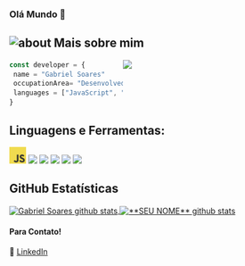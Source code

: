 ### Olá Mundo 👋

## <img width="45" alt="about" src="https://raw.github.com/elizarov/elizarov/master/about.png"> Mais sobre mim

<img align="right" width="300" src="https://i2.wp.com/allhtaccess.info/wp-content/uploads/2018/03/programming.gif?fit=1281%2C716&ssl=1" />

```javascript
const developer = {
 name = "Gabriel Soares"
 occupationArea= "Desenvolvedor Front-end"
 languages = ["JavaScript", "Typescript"] 
}
```

## **Linguagens e Ferramentas:**  

<p>
<img height="30" src="https://raw.githubusercontent.com/github/explore/80688e429a7d4ef2fca1e82350fe8e3517d3494d/topics/javascript/javascript.png">
<img height="30" src="https://cdn.jsdelivr.net/gh/devicons/devicon/icons/vuejs/vuejs-original.svg">
<img height="30" src="https://cdn.jsdelivr.net/gh/devicons/devicon/icons/tailwindcss/tailwindcss-plain.svg">
<img height="30" src="https://cdn.jsdelivr.net/gh/devicons/devicon/icons/java/java-original.svg">
<img height="30" src="https://cdn.jsdelivr.net/gh/devicons/devicon/icons/mysql/mysql-original.svg">
<img height="30" src="https://cdn.jsdelivr.net/gh/devicons/devicon/icons/typescript/typescript-original.svg">

## **GitHub Estatísticas**

<a href="https://github.com/Gurupreet">
 <img align="center" src="https://github-readme-stats.vercel.app/api/top-langs/?username=Gabriel-GRS&hide=html&layout=compact&theme=dracula" alt="Gabriel Soares github stats"/>
</a>
<a href="https://github.com/Gurupreet">
   <img align="center" src="https://github-readme-stats.vercel.app/api?username=Gabriel-GRS&show_icons=true&theme=dracula&line_height=27" alt="**SEU NOME** github stats"/>
</a>

#### Para Contato!

👔 <a href=" https://www.linkedin.com/in/gabriel-ribeiro-soares/">LinkedIn</a>  

